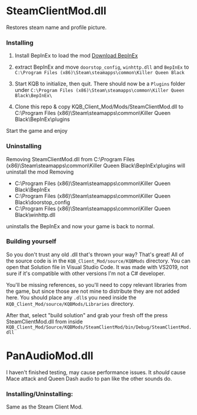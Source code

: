 # SteamClientMod.dll
Restores steam name and profile picture.

### Installing
1. Install BepInEx to load the mod [Download BepInEx](https://github.com/BepInEx/BepInEx/releases/download/v5.4.21/BepInEx_x64_5.4.21.0.zip)

2. extract BepInEx and move `doorstop_config`, `winhttp.dll` and `BepInEx` to `C:\Program Files (x86)\Steam\steamapps\common\Killer Queen Black`

3. Start KQB to initialize, then quit. There should now be a `Plugins` folder under `C:\Program Files (x86)\Steam\steamapps\common\Killer Queen Black\BepInEx\`

4. Clone this repo & copy KQB_Client_Mod/Mods/SteamClientMod.dll to C:\Program Files (x86)\Steam\steamapps\common\Killer Queen Black\BepInEx\plugins

Start the game and enjoy

### Uninstalling
Removing SteamClientMod.dll from C:\Program Files (x86)\Steam\steamapps\common\Killer Queen Black\BepInEx\plugins will uninstall the mod
Removing 
 - C:\Program Files (x86)\Steam\steamapps\common\Killer Queen Black\BepInEx
 - C:\Program Files (x86)\Steam\steamapps\common\Killer Queen Black\doorstop_config
 - C:\Program Files (x86)\Steam\steamapps\common\Killer Queen Black\winhttp.dll
 
 uninstalls the BepInEx and now your game is back to normal.

### Building yourself
So you don't trust any old .dll that's thrown your way? That's great! All of the source code is in the `KQB_Client_Mod/source/KQBMods` directory. You can open that Solution file in Visual Studio Code. It was made with VS2019, not sure if it's compatible with other versions I'm not a C# developer.

You'll be missing references, so you'll need to copy relevant libraries from the game, but since those are not mine to distribute they are not added here. You should place any `.dll`s you need inside the `KQB_Client_Mod/source/KQBMods/Libraries` directory.

After that, select "build solution" and grab your fresh off the press SteamClientMod.dll from inside `KQB_Client_Mod/Source/KQBMods/SteamClientMod/bin/Debug/SteamClientMod.dll`

# PanAudioMod.dll
I haven't finished testing, may cause performance issues. It *should* cause Mace attack and Queen Dash audio to pan like the other sounds do.

### Installing/Uninstalling:

Same as the Steam Client Mod. 
